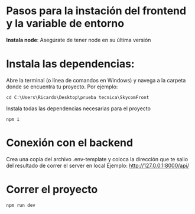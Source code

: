 # Pasos para la instación del frontend y la variable de entorno

**Instala node**: Asegúrate de tener node en su última versión

# Instala las dependencias:

Abre la terminal (o línea de comandos en Windows) y navega a la carpeta donde se encuentra tu proyecto. Por ejemplo:

    cd C:\Users\Ricardo\Desktop\prueba tecnica\SkycomFront

Instala todas las dependencias necesarias para el proyecto

    npm i

# Conexión con el backend

Crea una copia del archivo .env-template y coloca la dirección que te salio del resultado de correr el server en local
Ejemplo: http://127.0.0.1:8000/api/

# Correr el proyecto

    npm run dev
